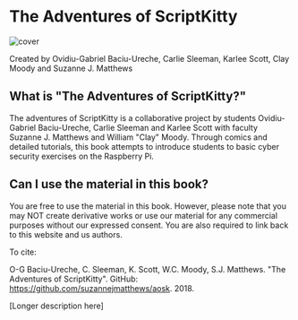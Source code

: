 # The Adventures of ScriptKitty

![cover](http://www.suzannejmatthews.com/images/aosk/cover.PNG)

Created by Ovidiu-Gabriel Baciu-Ureche, Carlie Sleeman, Karlee Scott, Clay Moody and Suzanne J. Matthews

## What is "The Adventures of ScriptKitty?"

The adventures of ScriptKitty is a collaborative project by students Ovidiu-Gabriel Baciu-Ureche, Carlie 
Sleeman and Karlee Scott with faculty Suzanne J. Matthews and William "Clay" Moody. Through comics and 
detailed tutorials, this book attempts to introduce students to basic cyber security exercises on the 
Raspberry Pi. 

## Can I use the material in this book?

You are free to use the material in this book. However, please note that you may NOT create derivative 
works or use our material for any commercial purposes without our expressed consent. You are also required 
to link back to this website and us authors.

To cite:

O-G Baciu-Ureche, C. Sleeman, K. Scott, W.C. Moody, S.J. Matthews. "The Adventures of ScriptKitty". 
GitHub: https://github.com/suzannejmatthews/aosk. 2018.




\[Longer description here\]

